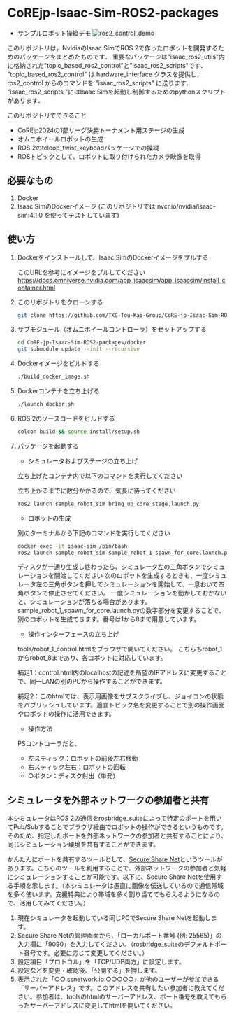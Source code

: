 # CoREjp-Isaac-Sim-ROS2-packages
- サンプルロボット操縦デモ
  ![ros2_control_demo](figs/core_sim_multi_robot_test.gif)

このリポジトリは，NvidiaのIsaac SimでROS 2で作ったロボットを開発するためのパッケージをまとめたものです．
重要なパッケージは"isaac_ros2_utils"内に格納された"topic_based_ros2_control"と"isaac_ros2_scripts"です．
"topic_based_ros2_control" は hardware_interface クラスを提供し，ros2_control からのコマンドを "isaac_ros2_scripts" に送ります．
"isaac_ros2_scripts "にはIsaac Simを起動し制御するためのpythonスクリプトがあります．

このリポジトリでできること
- CoREjp2024の1部リーグ決勝トーナメント用ステージの生成
- オムニホイールロボットの生成
- ROS 2のteleop_twist_keyboadパッケージでの操縦
- ROSトピックとして、ロボットに取り付けられたカメラ映像を取得

## 必要なもの
1. Docker
1. Isaac SimのDockerイメージ (このリポジトリでは nvcr.io/nvidia/isaac-sim:4.1.0 を使ってテストしています)

## 使い方
1. Dockerをインストールして、Isaac SimのDockerイメージをプルする

   このURLを参考にイメージをプルしてください https://docs.omniverse.nvidia.com/app_isaacsim/app_isaacsim/install_container.html

1. このリポジトリをクローンする
   ```bash
   git clone https://github.com/TKG-Tou-Kai-Group/CoRE-jp-Isaac-Sim-ROS2-packages.git
   ```

1. サブモジュール（オムニホイールコントローラ）をセットアップする
   ```bash
   cd CoRE-jp-Isaac-Sim-ROS2-packages/docker
   git submodule update --init --recursive
   ```

1. Dockerイメージをビルドする
   ```bash
   ./build_docker_image.sh
   ```

1. Dockerコンテナを立ち上げる
   ```bash
   ./launch_docker.sh
   ```

1. ROS 2のソースコードをビルドする
   ```bash
   colcon build && source install/setup.sh
   ```

4. パッケージを起動する
   - シミュレータおよびステージの立ち上げ
   
   立ち上げたコンテナ内で以下のコマンドを実行してください

   立ち上がるまでに数分かかるので、気長に待ってください
   ```bash
   ros2 launch sample_robot_sim bring_up_core_stage.launch.py
   ```
   - ロボットの生成

   別のターミナルから下記のコマンドを実行してください
   ```bash
   docker exec -it isaac-sim /bin/bash
   ros2 launch sample_robot_sim sample_robot_1_spawn_for_core.launch.py
   ```
   ディスクが一通り生成し終わったら、シミュレータ左の三角ボタンでシミュレーションを開始してください
   次のロボットを生成するときも、一度シミュレータ左の三角ボタンを押してシミュレーションを開始して、一息おいて四角ボタンで停止させてください。
   一度シミュレーションを動かしておかないと、シミュレーションが落ちる場合があります。
   sample_robot_1_spawn_for_core.launch.pyの数字部分を変更することで、別のロボットを生成できます。番号は1から8まで用意しています。

   - 操作インターフェースの立ち上げ

   tools/robot_1_control.htmlをブラウザで開いてください。
   こちらもrobot_1からrobot_8まであり、各ロボットに対応しています。

   補足1：control.html内のlocalhostの記述を所望のIPアドレスに変更することで、同一LANの別のPCから操作することができます。

   補足2：このhtmlでは、表示用画像をサブスクライブし、ジョイコンの状態をパブリッシュしています。適宜トピック名を変更することで別の操作画面やロボットの操作に活用できます。

   - 操作方法
   
   PSコントローラだと、
   
   - 左スティック：ロボットの前後左右移動
   - 右スティック左右：ロボットの回転
   - ○ボタン：ディスク射出（単発）

## シミュレータを外部ネットワークの参加者と共有

本シミュレータはROS 2の通信をrosbridge_suiteによって特定のポートを用いてPub/Subすることでブラウザ経由でロボットの操作ができるというものです。そのため、指定したポートを外部ネットワークの参加者と共有することにより、同じシミュレーション環境を共有することができます。

かんたんにポートを共有するツールとして、[Secure Share Net](https://gsht.io/)というツールがあります。こちらのツールを利用することで、外部ネットワークの参加者と気軽にシミュレーションすることが可能です。以下に、Secure Share Netを使用する手順を示します。（本シミュレータは愚直に画像を伝送しているので通信帯域を多く使います。支援特典により帯域を多く割り当ててもらえるようになるので、活用してみてください。）

1. 現在シミュレータを起動している同じPCでSecure Share Netを起動します。
1. Secure Share Netの管理画面から、「ローカルポート番号 (例: 25565)」の入力欄に「9090」を入力してください。（rosbridge_suiteのデフォルトポート番号です。必要に応じて変更してください。）
1. 設定項目「プロトコル」を「TCP/UDP両方」に設定します。
1. 設定などを変更・確認後、「公開する」を押します。
1. 表示された「○○.ssnetwork.io:○○○○○」が他のユーザーが参加できる「サーバーアドレス」です。このアドレスを共有したい参加者に教えてください。参加者は、toolsのhtmlのサーバーアドレス、ポート番号を教えてもらったサーバーアドレスに変更してhtmlを開いてください。

